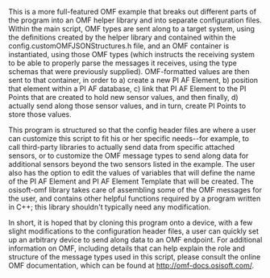 This is a more full-featured OMF example that breaks out different parts of the program into an OMF helper library and into separate configuration files.  Within the main script, OMF types are sent along to a target system, using the definitions created by the helper library and contained within the config.customOMFJSONStructures.h file, and an OMF container is instantiated, using those OMF types (which instructs the receiving system to be able to properly parse the messages it receives, using the type schemas that were previously supplied).  OMF-formatted values are then sent to that container, in order to a) create a new PI AF Element, b) position that element within a PI AF database, c) link that PI AF Element to the PI Points that are created to hold new sensor values, and then finally, d) actually send along those sensor values, and in turn, create PI Points to store those values.  

This program is structured so that the config header files are where a user can customize this script to fit his or her specific needs--for example, to call third-party libraries to actually send data from specific attached sensors, or to customize the OMF message types to send along data for additional sensors beyond the two sensors listed in the example.  The user also has the option to edit the values of variables that will define the name of the PI AF Element and PI AF Element Template that will be created.  The osisoft-omf library takes care of assembling some of the OMF messages for the user, and contains other helpful functions required by a program written in C++; this library shouldn't typically need any modification.

In short, it is hoped that by cloning this program onto a device, with a few slight modifications to the configuration header files, a user can quickly set up an arbitrary device to send along data to an OMF endpoint.  For additional information on OMF, including details that can help explain the role and structure of the message types used in this script, please consult the online OMF documentation, which can be found at http://omf-docs.osisoft.com/.
